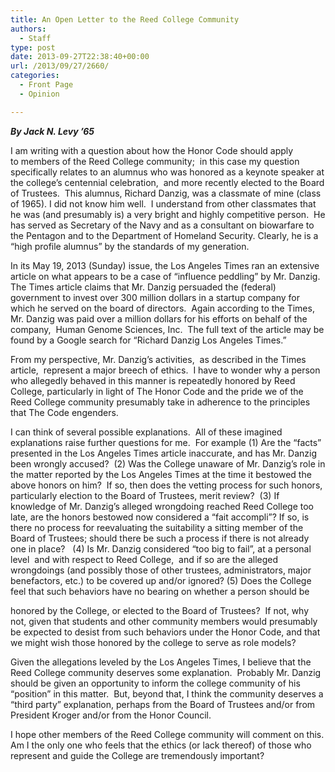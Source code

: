 ```yaml
---
title: An Open Letter to the Reed College Community
authors: 
  - Staff
type: post
date: 2013-09-27T22:38:40+00:00
url: /2013/09/27/2660/
categories:
  - Front Page
  - Opinion

---
```

_**By Jack N. Levy &#8217;65**_

I am writing with a question about how the Honor Code should apply to members of the Reed College community;  in this case my question specifically relates to an alumnus who was honored as a keynote speaker at the college&#8217;s centennial celebration,  and more recently elected to the Board of Trustees.  This alumnus, Richard Danzig, was a classmate of mine (class of 1965). I did not know him well.  I understand from other classmates that he was (and presumably is) a very bright and highly competitive person.  He has served as Secretary of the Navy and as a consultant on biowarfare to the Pentagon and to the Department of Homeland Security. Clearly, he is a &#8220;high profile alumnus&#8221; by the standards of my generation.

In its May 19, 2013 (Sunday) issue, the Los Angeles Times ran an extensive article on what appears to be a case of &#8220;influence peddling&#8221; by Mr. Danzig. The Times article claims that Mr. Danzig persuaded the (federal) government to invest over 300 million dollars in a startup company for which he served on the board of directors.  Again according to the Times, Mr. Danzig was paid over a million dollars for his efforts on behalf of the company,  Human Genome Sciences, Inc.  The full text of the article may be found by a Google search for &#8220;Richard Danzig Los Angeles Times.&#8221;

From my perspective, Mr. Danzig&#8217;s activities,  as described in the Times article,  represent a major breech of ethics.  I have to wonder why a person who allegedly behaved in this manner is repeatedly honored by Reed College, particularly in light of The Honor Code and the pride we of the Reed College community presumably take in adherence to the principles that The Code engenders.

I can think of several possible explanations.  All of these imagined explanations raise further questions for me.  For example (1) Are the &#8220;facts&#8221; presented in the Los Angeles Times article inaccurate, and has Mr. Danzig been wrongly accused?  (2) Was the College unaware of Mr. Danzig&#8217;s role in the matter reported by the Los Angeles Times at the time it bestowed the above honors on him?  If so, then does the vetting process for such honors, particularly election to the Board of Trustees, merit review?  (3) If knowledge of Mr. Danzig&#8217;s alleged wrongdoing reached Reed College too late, are the honors bestowed now considered a &#8220;fait accompli&#8221;? If so, is there no process for reevaluating the suitability a sitting member of the Board of Trustees; should there be such a process if there is not already one in place?   (4) Is Mr. Danzig considered &#8220;too big to fail&#8221;, at a personal level  and with respect to Reed College,  and if so are the alleged wrongdoings (and possibly those of other trustees, administrators, major benefactors, etc.) to be covered up and/or ignored? (5) Does the College feel that such behaviors have no bearing on whether a person should be

honored by the College, or elected to the Board of Trustees?  If not, why not, given that students and other community members would presumably be expected to desist from such behaviors under the Honor Code, and that we might wish those honored by the college to serve as role models?

Given the allegations leveled by the Los Angeles Times, I believe that the Reed College community deserves some explanation.  Probably Mr. Danzig should be given an opportunity to inform the college community of his &#8220;position&#8221; in this matter.  But, beyond that, I think the community deserves a &#8220;third party&#8221; explanation, perhaps from the Board of Trustees and/or from President Kroger and/or from the Honor Council.

I hope other members of the Reed College community will comment on this. Am I the only one who feels that the ethics (or lack thereof) of those who represent and guide the College are tremendously important?